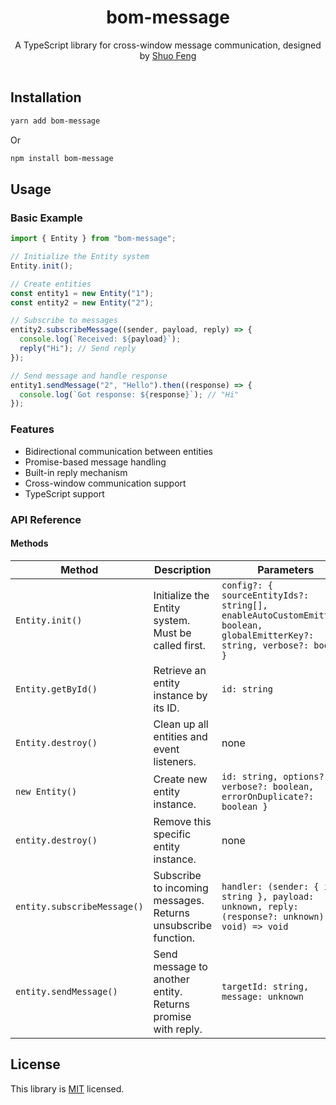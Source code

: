 <h1 align="center">bom-message</h1>

<div align="center">
  A TypeScript library for cross-window message communication, designed by
  <a href="https://gravatar.com/shuosfeng/">Shuo Feng</a>
</div>

<br />

## Installation

```bash
yarn add bom-message
```

Or

```bash
npm install bom-message
```

## Usage

### Basic Example

```typescript
import { Entity } from "bom-message";

// Initialize the Entity system
Entity.init();

// Create entities
const entity1 = new Entity("1");
const entity2 = new Entity("2");

// Subscribe to messages
entity2.subscribeMessage((sender, payload, reply) => {
  console.log(`Received: ${payload}`);
  reply("Hi"); // Send reply
});

// Send message and handle response
entity1.sendMessage("2", "Hello").then((response) => {
  console.log(`Got response: ${response}`); // "Hi"
});
```

### Features

- Bidirectional communication between entities
- Promise-based message handling
- Built-in reply mechanism
- Cross-window communication support
- TypeScript support

### API Reference

#### Methods

| Method                      | Description                                                   | Parameters                                                                                                                 | Return Type           |
| --------------------------- | ------------------------------------------------------------- | -------------------------------------------------------------------------------------------------------------------------- | --------------------- |
| `Entity.init()`             | Initialize the Entity system. Must be called first.           | `config?: { sourceEntityIds?: string[], enableAutoCustomEmitter?: boolean, globalEmitterKey?: string, verbose?: boolean }` | `void`                |
| `Entity.getById()`          | Retrieve an entity instance by its ID.                        | `id: string`                                                                                                               | `Entity \| undefined` |
| `Entity.destroy()`          | Clean up all entities and event listeners.                    | none                                                                                                                       | `void`                |
| `new Entity()`              | Create new entity instance.                                   | `id: string, options?: { verbose?: boolean, errorOnDuplicate?: boolean }`                                                  | `Entity`              |
| `entity.destroy()`          | Remove this specific entity instance.                         | none                                                                                                                       | `void`                |
| `entity.subscribeMessage()` | Subscribe to incoming messages. Returns unsubscribe function. | `handler: (sender: { id: string }, payload: unknown, reply: (response?: unknown) => void) => void`                         | `() => void`          |
| `entity.sendMessage()`      | Send message to another entity. Returns promise with reply.   | `targetId: string, message: unknown`                                                                                       | `Promise<unknown>`    |

## License

This library is [MIT](LICENSE) licensed.
